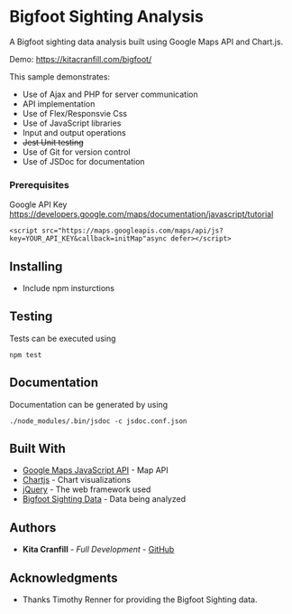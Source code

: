 # Bigfoot Sighting Analysis
A Bigfoot sighting data analysis built using Google Maps API and Chart.js.

Demo: https://kitacranfill.com/bigfoot/


This sample demonstrates:

* Use of Ajax and PHP for server communication
* API implementation
* Use of Flex/Responsvie Css
* Use of JavaScript libraries
* Input and output operations
* ~~Jest Unit testing~~
* Use of Git for version control
* Use of JSDoc for documentation



### Prerequisites

Google API Key
https://developers.google.com/maps/documentation/javascript/tutorial

```
<script src="https://maps.googleapis.com/maps/api/js?key=YOUR_API_KEY&callback=initMap"async defer></script>
```

## Installing

* Include npm insturctions


## Testing

Tests can be executed using

```
npm test
```

## Documentation
Documentation can be generated by using

```
./node_modules/.bin/jsdoc -c jsdoc.conf.json
```

## Built With

* [Google Maps JavaScript API](https://developers.google.com/maps/documentation/javascript/tutorial) - Map API
* [Chartjs](https://www.chartjs.org/) - Chart visualizations
* [jQuery](https://jquery.com/) - The web framework used
* [Bigfoot Sighting Data](https://data.world/timothyrenner/bfro-sightings-data) - Data being analyzed


## Authors

* **Kita Cranfill** - *Full Development* - [GitHub](https://github.com/kita86)


## Acknowledgments

* Thanks Timothy Renner for providing the Bigfoot Sighting data.
